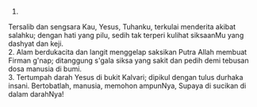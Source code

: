 1.
Tersalib dan sengsara Kau, Yesus, Tuhanku,
terkulai menderita akibat salahku; dengan hati yang pilu,
sedih tak terperi kulihat siksaanMu yang dashyat dan keji.
<br>
2.
Alam berdukacita dan langit menggelap saksikan Putra Allah
membuat Firman g'nap; ditanggung s'gala siksa
yang sakit dan pedih demi tebusan dosa manusia di bumi.
<br>
3.
Tertumpah darah Yesus di bukit Kalvari;
dipikul dengan tulus durhaka insani.
Bertobatlah, manusia, memohon ampunNya,
Supaya di sucikan di dalam darahNya!
